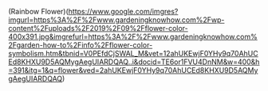 (Rainbow Flower)(https://www.google.com/imgres?imgurl=https%3A%2F%2Fwww.gardeningknowhow.com%2Fwp-content%2Fuploads%2F2019%2F09%2Fflower-color-400x391.jpg&imgrefurl=https%3A%2F%2Fwww.gardeningknowhow.com%2Fgarden-how-to%2Finfo%2Fflower-color-symbolism.htm&tbnid=V0PEfdCjSWAL_M&vet=12ahUKEwjF0YHy9q70AhUCEd8KHXU9D5AQMygAegUIARDQAQ..i&docid=TE6or1FVU4DnNM&w=400&h=391&itg=1&q=flower&ved=2ahUKEwjF0YHy9q70AhUCEd8KHXU9D5AQMygAegUIARDQAQ)

